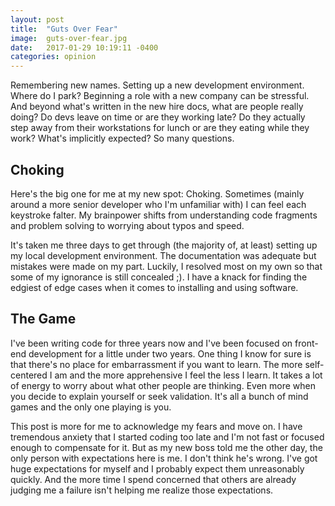 ```yaml
---
layout: post
title:  "Guts Over Fear"
image:  guts-over-fear.jpg
date:   2017-01-29 10:19:11 -0400
categories: opinion
---
```

Remembering new names. Setting up a new development environment. Where do I park? Beginning a role with a new company can be stressful. And beyond what's written in the new hire docs, what are people really doing? Do devs leave on time or are they working late? Do they actually step away from their workstations for lunch or are they eating while they work? What's implicitly expected? So many questions.

## Choking

Here's the big one for me at my new spot: Choking. Sometimes (mainly around a more senior developer who I'm unfamiliar with) I can feel each keystroke falter. My brainpower shifts from understanding code fragments and problem solving to worrying about typos and speed.

It's taken me three days to get through (the majority of, at least) setting up my local development environment. The documentation was adequate but mistakes were made on my part. Luckily, I resolved most on my own so that some of my ignorance is still concealed ;). I have a knack for finding the edgiest of edge cases when it comes to installing and using software.

## The Game

I've been writing code for three years now and I've been focused on front-end development for a little under two years. One thing I know for sure is that there's no place for embarrassment if you want to learn. The more self-centered I am and the more apprehensive I feel the less I learn. It takes a lot of energy to worry about what other people are thinking. Even more when you decide to explain yourself or seek validation. It's all a bunch of mind games and the only one playing is you.

This post is more for me to acknowledge my fears and move on. I have tremendous anxiety that I started coding too late and I'm not fast or focused enough to compensate for it. But as my new boss told me the other day, the only person with expectations here is me. I don't think he's wrong. I've got huge expectations for myself and I probably expect them unreasonably quickly. And the more time I spend concerned that others are already judging me a failure isn't helping me realize those expectations.
